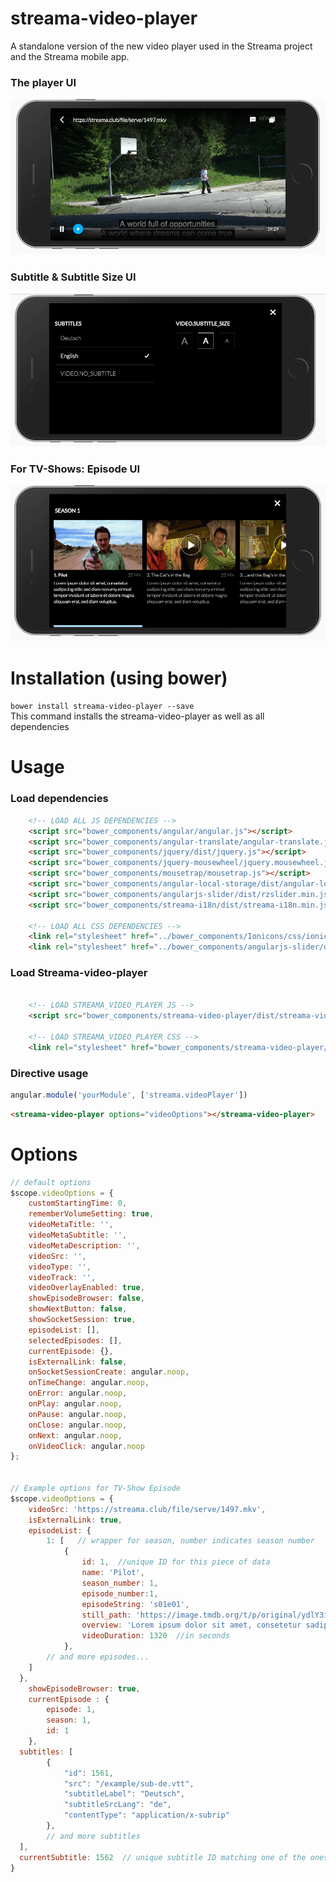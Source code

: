 # streama-video-player
A standalone version of the new video player used in the Streama project and the Streama mobile app.

### The player UI 
![UIExample1](example/Screen%20Shot%202017-06-23%20at%2023.03.49.png)

### Subtitle & Subtitle Size UI 
![UIExample2](example/Screen%20Shot%202017-06-23%20at%2023.03.55.png)

### For TV-Shows: Episode UI 
![UIExample3](example/Screen%20Shot%202017-06-23%20at%2023.04.02.png)

# Installation (using bower)
`bower install streama-video-player --save`  
This command installs the streama-video-player as well as all dependencies


# Usage
### Load dependencies
```html
    <!-- LOAD ALL JS DEPENDENCIES -->
    <script src="bower_components/angular/angular.js"></script>
    <script src="bower_components/angular-translate/angular-translate.js"></script>
    <script src="bower_components/jquery/dist/jquery.js"></script>
    <script src="bower_components/jquery-mousewheel/jquery.mousewheel.js"></script>
    <script src="bower_components/mousetrap/mousetrap.js"></script>
    <script src="bower_components/angular-local-storage/dist/angular-local-storage.js"></script>
    <script src="bower_components/angularjs-slider/dist/rzslider.min.js"></script>
    <script src="bower_components/streama-i18n/dist/streama-i18n.min.js"></script>
    
    <!-- LOAD ALL CSS DEPENDENCIES -->
    <link rel="stylesheet" href="../bower_components/Ionicons/css/ionicons.css">
    <link rel="stylesheet" href="../bower_components/angularjs-slider/dist/rzslider.css">
```

### Load Streama-video-player
```html
    
    <!-- LOAD STREAMA_VIDEO_PLAYER JS -->
    <script src="bower_components/streama-video-player/dist/streama-video-player.js"></script>
    
    <!-- LOAD STREAMA_VIDEO_PLAYER CSS -->
    <link rel="stylesheet" href="bower_components/streama-video-player/dist/streama-video-player.css">
```

### Directive usage
```javascript
angular.module('yourModule', ['streama.videoPlayer'])
``` 

```html
<streama-video-player options="videoOptions"></streama-video-player>
``` 

# Options
```javascript
// default options
$scope.videoOptions = {
	customStartingTime: 0,
	rememberVolumeSetting: true,
	videoMetaTitle: '',
	videoMetaSubtitle: '',
	videoMetaDescription: '',
	videoSrc: '',
	videoType: '',
	videoTrack: '',
	videoOverlayEnabled: true,
	showEpisodeBrowser: false,
	showNextButton: false,
	showSocketSession: true,
	episodeList: [],
	selectedEpisodes: [],
	currentEpisode: {},
	isExternalLink: false,
	onSocketSessionCreate: angular.noop,
	onTimeChange: angular.noop,
	onError: angular.noop,
	onPlay: angular.noop,
	onPause: angular.noop,
	onClose: angular.noop,
	onNext: angular.noop,
	onVideoClick: angular.noop
};


// Example options for TV-Show Episode 
$scope.videoOptions = {
	videoSrc: 'https://streama.club/file/serve/1497.mkv',
	isExternalLink: true,
	episodeList: {
		1: [   // wrapper for season, number indicates season number
			{
				id: 1,  //unique ID for this piece of data
				name: 'Pilot', 
				season_number: 1, 
				episode_number:1, 
				episodeString: 's01e01', 
				still_path: 'https://image.tmdb.org/t/p/original/ydlY3iPfeOAvu8gVqrxPoMvzNCn.jpg', 
				overview: 'Lorem ipsum dolor sit amet, consetetur sadipscing elitr, sed diam nonumy eirmod tempor invidunt ut labore et dolore magna aliquyam erat, sed diam voluptua.', 
				videoDuration: 1320  //in seconds
			},
		// and more episodes...
    ]
  },
	showEpisodeBrowser: true,
	currentEpisode : {
		episode: 1,
		season: 1,
		id: 1
	},
  subtitles: [
		{
			"id": 1561, 
			"src": "/example/sub-de.vtt", 
			"subtitleLabel": "Deutsch", 
			"subtitleSrcLang": "de", 
			"contentType": "application/x-subrip"
		},
		// and more subtitles
  ],
  currentSubtitle: 1562  // unique subtitle ID matching one of the ones in the subtitles list
}



```

